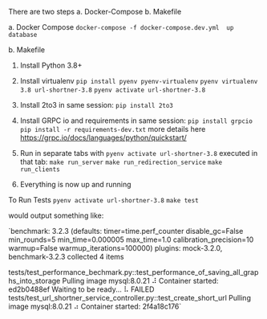 There are two steps
a. Docker-Compose
b. Makefile

a. Docker Compose
    `docker-compose -f docker-compose.dev.yml  up database`


b. Makefile
1. Install Python 3.8+
2. Install virtualenv
    `pip install pyenv pyenv-virtualenv`
    `pyenv virtualenv 3.8 url-shortner-3.8`
    `pyenv activate url-shortner-3.8`
3. Install 2to3 in same session:
    `pip install 2to3`
3. Install GRPC io and requirements in same session: 
    `pip install grpcio`
    `pip install -r requirements-dev.txt`
    more details here https://grpc.io/docs/languages/python/quickstart/
4. Run in separate tabs with `pyenv activate url-shortner-3.8` executed in that tab:
    `make run_server`
    `make run_redirection_service`
    `make run_clients`    
        
5. Everything is now up and running


To Run Tests
`pyenv activate url-shortner-3.8`
`make test`

would output something like:

`benchmark: 3.2.3 (defaults: timer=time.perf_counter disable_gc=False min_rounds=5 min_time=0.000005 max_time=1.0 calibration_precision=10 warmup=False warmup_iterations=100000)
plugins: mock-3.2.0, benchmark-3.2.3
collected 4 items                                                                                                                                                                                                                          

tests/test_performance_bechmark.py::test_performance_of_saving_all_graphs_into_storage 
Pulling image mysql:8.0.21
⠼
Container started:  ed2b0488ef
Waiting to be ready...
⠧      FAILED
tests/test_url_shortner_service_controller.py::test_create_short_url 
Pulling image mysql:8.0.21
⠴
Container started:  2f4a18c176`

